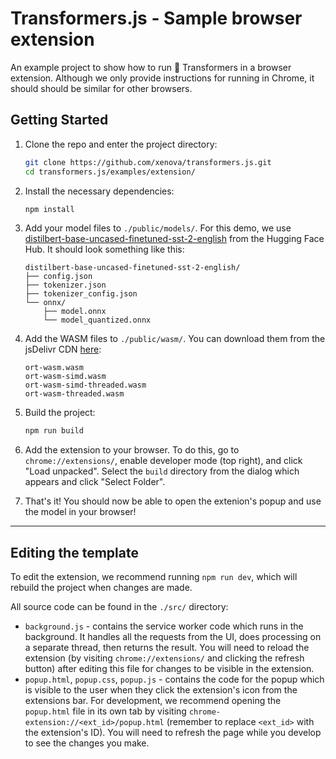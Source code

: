 
# Transformers.js - Sample browser extension

An example project to show how to run 🤗 Transformers in a browser extension. Although we only provide instructions for running in Chrome, it should should be similar for other browsers.

## Getting Started
1. Clone the repo and enter the project directory:
    ```bash
    git clone https://github.com/xenova/transformers.js.git
    cd transformers.js/examples/extension/
    ```
1. Install the necessary dependencies:
    ```bash
    npm install 
    ```

1. Add your model files to `./public/models/`. For this demo, we use [distilbert-base-uncased-finetuned-sst-2-english](https://huggingface.co/distilbert-base-uncased-finetuned-sst-2-english/tree/main) from the Hugging Face Hub. It should look something like this:
    ```
    distilbert-base-uncased-finetuned-sst-2-english/
    ├── config.json
    ├── tokenizer.json
    ├── tokenizer_config.json
    └── onnx/
        ├── model.onnx
        └── model_quantized.onnx
    ```

1. Add the WASM files to `./public/wasm/`. You can download them from the jsDelivr CDN [here](https://www.jsdelivr.com/package/npm/@xenova/transformers?tab=files&path=dist):
    ```
    ort-wasm.wasm
    ort-wasm-simd.wasm
    ort-wasm-simd-threaded.wasm
    ort-wasm-threaded.wasm
    ```
1. Build the project:
    ```bash
    npm run build 
    ```
1. Add the extension to your browser. To do this, go to `chrome://extensions/`, enable developer mode (top right), and click "Load unpacked". Select the `build` directory from the dialog which appears and click "Select Folder".

1. That's it! You should now be able to open the extenion's popup and use the model in your browser!

---

## Editing the template

To edit the extension, we recommend running `npm run dev`, which will rebuild the project when changes are made. 

All source code can be found in the `./src/` directory:
- `background.js` - contains the service worker code which runs in the background. It handles all the requests from the UI, does processing on a separate thread, then returns the result. You will need to reload the extension (by visiting `chrome://extensions/` and clicking the refresh button) after editing this file for changes to be visible in the extension.
- `popup.html`, `popup.css`, `popup.js` - contains the code for the popup which is visible to the user when they click the extension's icon from the extensions bar. For development, we recommend opening the `popup.html` file in its own tab by visiting `chrome-extension://<ext_id>/popup.html` (remember to replace `<ext_id>` with the extension's ID). You will need to refresh the page while you develop to see the changes you make.

